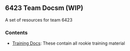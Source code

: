 ## 6423 Team Docsm (WIP)
A set of resources for team 6423

### Contents
* [Training Docs](./Docs/Training/Index.md): These contain all rookie training material

<!--### Preface
The majority of FRC programming comes down to your ability to learn and use online documentation and resources. This guide won't grab your hand and guide you through everything, instead it will give you a good understanding of the basics and the resources that you can use to learn more. It will also provide you with some exercises that you can go through to refine your knowledge. 

If this guide is too slow for you feel free to take to reading more in the wpilib docs, they're a great place to further your knowledge.
If this guide is too fast for you feel free to ask more questions from me.
* Dasun20202020@hotmail.com
* dabeycorn (discord)

### Quick Start
Start here -> [Installation](./Docs/section1/Installation.md)

### Table of Contents
* [1 ~ Getting Started](./Docs/section1/index.md)
  * [Installation](./Docs/section1/Installation.md)
  * [An introduction to WPIlib](./Docs/section1/wpilibIntro.md)
  * [Git Basics](./Docs/section1/gitIntroduction.md)
  * [Exercise 01 - Tank Drive robot /w logging](./Docs/section1/exercise1.md)
* [2 ~ Control Systems Pt. 1]
  * [Intro to Control Systems]
  * [Exercise 02 - control system tuning]
* [3 - Autons, traj gen, & swerve optmization (Releasing 1/17/25)]
  <!-- * [An introduction to Swerve]
  * [Choreo] -->
